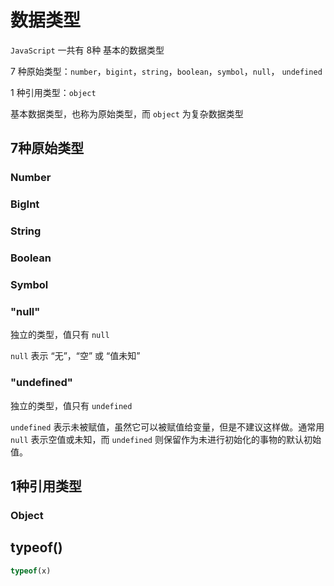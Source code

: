 # 数据类型

`JavaScript` 一共有 8种 基本的数据类型

7 种原始类型：`number`，`bigint`，`string`，`boolean`，`symbol`，`null`， `undefined`

1 种引用类型：`object`

基本数据类型，也称为原始类型，而 `object` 为复杂数据类型



## 7种原始类型

### Number

### BigInt

### String

### Boolean

### Symbol

### "null"

独立的类型，值只有 `null`

`null` 表示 “无”，“空” 或 “值未知”

### "undefined"

独立的类型，值只有 `undefined`

`undefined` 表示未被赋值，虽然它可以被赋值给变量，但是不建议这样做。通常用 `null` 表示空值或未知，而 `undefined` 则保留作为未进行初始化的事物的默认初始值。





## 1种引用类型

### Object



## typeof()

```js
typeof(x)
```

